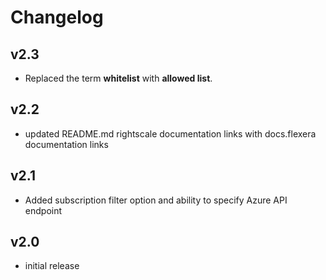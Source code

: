 # Changelog

## v2.3

- Replaced the term **whitelist** with **allowed list**.

## v2.2

- updated README.md rightscale documentation links with docs.flexera documentation links

## v2.1

- Added subscription filter option and ability to specify Azure API endpoint

## v2.0

- initial release
